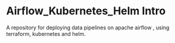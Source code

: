 # Airflow_Kubernetes_Helm Intro
A repository for deploying data pipelines on apache airflow , using terraform, kubernetes and helm.


